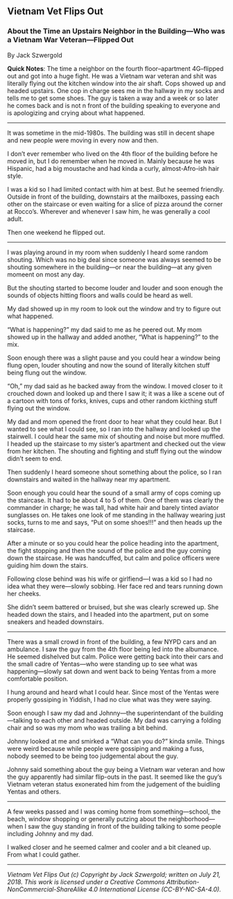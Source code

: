## Vietnam Vet Flips Out
### About the Time an Upstairs Neighbor in the Building—Who was a Vietnam War Veteran—Flipped Out

By Jack Szwergold

**Quick Notes**: The time a neighbor on the fourth floor–apartment 4G–flipped out and got into a huge fight. He was a Vietnam war veteran and shit was literally flying out the kitchen window into the air shaft. Cops showed up and headed upstairs. One cop in charge sees me in the hallway in my socks and tells me to get some shoes. The guy is taken a way and a week or so later he comes back and is not n front of the building speaking to everyone and is apologizing and crying about what happened.

***

It was sometime in the mid-1980s. The building was still in decent shape and new people were moving in every now and then.

I don’t ever remember who lived on the 4th floor of the building before he moved in, but I do remember when he moved in. Mainly because he was Hispanic, had a big moustache and had kinda a curly, almost-Afro-ish hair style.

I was a kid so I had limited contact with him at best. But he seemed friendly. Outside in front of the building, downstairs at the mailboxes, passing each other on the staircase or even waiting for a slice of pizza around the corner at Rocco’s. Wherever and whenever I saw him, he was generally a cool adult.

Then one weekend he flipped out.

***

I was playing around in my room when suddenly I heard some random shouting. Which was no big deal since someone was always seemed to be shouting somewhere in the building—or near the building—at any given momeent on most any day.

But the shouting started to become louder and louder and soon enough the sounds of objects hitting floors and walls could be heard as well.

My dad showed up in my room to look out the window and try to figure out what happened.

“What is happening?” my dad said to me as he peered out. My mom showed up in the hallway and added another, “What is happening?” to the mix.

Soon enough there was a slight pause and you could hear a window being flung open, louder shouting and now the sound of literally kitchen stuff being flung out the window.

“Oh,” my dad said as he backed away from the window. I moved closer to it crouched down and looked up and there I saw it; it was a like a scene out of a cartoon with tons of forks, knives, cups and other random kicthing stuff flying out the window.

My dad and mom opened the front door to hear what they could hear. But I wanted to see what I could see, so I ran into the hallway and looked up the stairwell. I could hear the same mix of shouting and noise but more muffled. I headed up the staircase to my sister’s apartment and checked out the view from her kitchen. The shouting and fighting and stuff flying out the window didn’t seem to end.

Then suddenly I heard someone shout something about the police, so I ran downstairs and waited in the hallway near my apartment.

Soon enough you could hear the sound of a small army of cops coming up the staircase. It had to be about 4 to 5 of them. One of them was clearly the commander in charge; he was tall, had white hair and barely tinted aviator sunglasses on. He takes one look of me standing in the hallway wearing just socks, turns to me and says, “Put on some shoes!!!” and then heads up the staircase.

After a minute or so you could hear the police heading into the apartment, the fight stopping and then the sound of the police and the guy coming down the staircase. He was handcuffed, but calm and police officers were guiding him down the stairs.

Following close behind was his wife or girlfiend—I was a kid so I had no idea what they were—slowly sobbing. Her face red and tears running down her cheeks.

She didn’t seem battered or bruised, but she was clearly screwed up. She headed down the stairs, and I headed into the apartment, put on some sneakers and headed downstairs.

***

There was a small crowd in front of the building, a few NYPD cars and an ambulance. I saw the guy from the 4th floor being led into the albumance. He seemed dishelved but calm. Police were getting back into their cars and the small cadre of Yentas—who were standing up to see what was happening—slowly sat down and went back to being Yentas from a more comfortable position.

I hung around and heard what I could hear. Since most of the Yentas were properly gossiping in Yiddish, I had no clue what was they were saying.

Soon enough I saw my dad and Johnny—the superintendant of the building—talking to each other and headed outside. My dad was carrying a folding chair and so was my mom who was trailing a bit behind.

Johnny looked at me and smirked a “What can you do?” kinda smile. Things were weird because while people were gossiping and making a fuss, nobody seemed to be being too judgemental about the guy.

Johnny said something about the guy being a Vietnam war veteran and how the guy apparently had similar flip-outs in the past. It seemed like the guy’s Vietnam veteran status exonerated him from the judgement of the buidling Yentas and others.

***

A few weeks passed and I was coming home from something—school, the beach, window shopping or generally putzing about the neighborhood—when I saw the guy standing in front of the building talking to some people including Johnny and my dad.

I walked closer and he seemed calmer and cooler and a bit cleaned up. From what I could gather.

***

*Vietnam Vet Flips Out (c) Copyright by Jack Szwergold; written on July 21, 2018. This work is licensed under a Creative Commons Attribution-NonCommercial-ShareAlike 4.0 International License (CC-BY-NC-SA-4.0).*